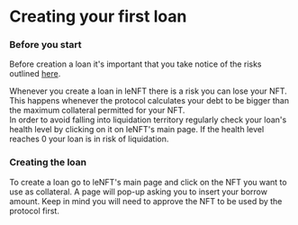 # Creating your first loan

### Before you start

Before creation a loan it's important that you take notice of the risks outlined [here](../fundamentals/risks.md).

Whenever you create a loan in leNFT there is a risk you can lose your NFT. This happens whenever the protocol calculates your debt to be bigger than the maximum collateral permitted for your NFT.\
In order to avoid falling into liquidation territory regularly check your loan's health level by clicking on it on leNFT's main page. If the health level reaches 0 your loan is in risk of liquidation.

### Creating the loan

To create a loan go to leNFT's main page and click on the NFT you want to use as collateral. A page will pop-up asking you to insert your borrow amount. Keep in mind you will need to approve the NFT to be used by the protocol first.
